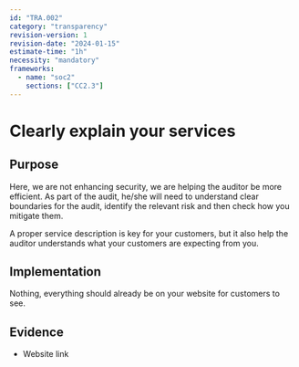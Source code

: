 ```yaml
---
id: "TRA.002"
category: "transparency"
revision-version: 1
revision-date: "2024-01-15"
estimate-time: "1h"
necessity: "mandatory"
frameworks:
  - name: "soc2"
    sections: ["CC2.3"]
---
```


# Clearly explain your services

## Purpose

Here, we are not enhancing security, we are helping the auditor be more
efficient. As part of the audit, he/she will need to understand clear boundaries
for the audit, identify the relevant risk and then check how you mitigate them.

A proper service description is key for your customers, but it also help the
auditor understands what your customers are expecting from you.

## Implementation

Nothing, everything should already be on your website for customers to see.

## Evidence

- Website link
